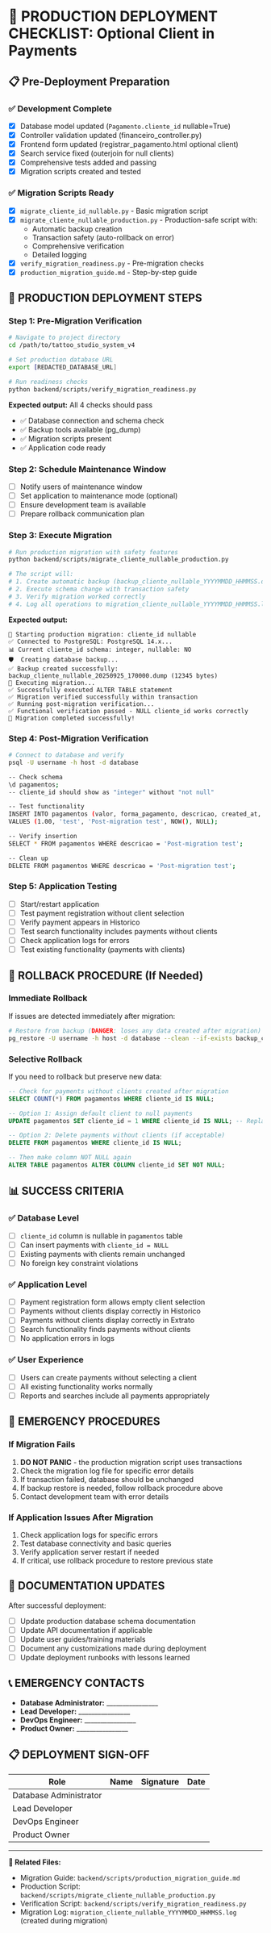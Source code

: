 # 🚀 PRODUCTION DEPLOYMENT CHECKLIST: Optional Client in Payments

## 📋 Pre-Deployment Preparation

### ✅ Development Complete
- [x] Database model updated (`Pagamento.cliente_id` nullable=True)  
- [x] Controller validation updated (financeiro_controller.py)
- [x] Frontend form updated (registrar_pagamento.html optional client)
- [x] Search service fixed (outerjoin for null clients)
- [x] Comprehensive tests added and passing
- [x] Migration scripts created and tested

### ✅ Migration Scripts Ready
- [x] `migrate_cliente_id_nullable.py` - Basic migration script
- [x] `migrate_cliente_nullable_production.py` - Production-safe script with:
  - Automatic backup creation
  - Transaction safety (auto-rollback on error)
  - Comprehensive verification
  - Detailed logging
- [x] `verify_migration_readiness.py` - Pre-migration checks
- [x] `production_migration_guide.md` - Step-by-step guide

## 🎯 PRODUCTION DEPLOYMENT STEPS

### Step 1: Pre-Migration Verification
```bash
# Navigate to project directory
cd /path/to/tattoo_studio_system_v4

# Set production database URL
export [REDACTED_DATABASE_URL]

# Run readiness checks
python backend/scripts/verify_migration_readiness.py
```

**Expected output:** All 4 checks should pass
- ✅ Database connection and schema check
- ✅ Backup tools available (pg_dump)  
- ✅ Migration scripts present
- ✅ Application code ready

### Step 2: Schedule Maintenance Window
- [ ] Notify users of maintenance window
- [ ] Set application to maintenance mode (optional)
- [ ] Ensure development team is available
- [ ] Prepare rollback communication plan

### Step 3: Execute Migration
```bash
# Run production migration with safety features
python backend/scripts/migrate_cliente_nullable_production.py

# The script will:
# 1. Create automatic backup (backup_cliente_nullable_YYYYMMDD_HHMMSS.dump)
# 2. Execute schema change with transaction safety
# 3. Verify migration worked correctly
# 4. Log all operations to migration_cliente_nullable_YYYYMMDD_HHMMSS.log
```

**Expected output:** 
```
🚀 Starting production migration: cliente_id nullable
✅ Connected to PostgreSQL: PostgreSQL 14.x...
📊 Current cliente_id schema: integer, nullable: NO
🛡️  Creating database backup...
✅ Backup created successfully: backup_cliente_nullable_20250925_170000.dump (12345 bytes)
🔧 Executing migration...
✅ Successfully executed ALTER TABLE statement  
✅ Migration verified successfully within transaction
✅ Running post-migration verification...
✅ Functional verification passed - NULL cliente_id works correctly
🎉 Migration completed successfully!
```

### Step 4: Post-Migration Verification
```bash
# Connect to database and verify
psql -U username -h host -d database

-- Check schema
\d pagamentos;
-- cliente_id should show as "integer" without "not null"

-- Test functionality  
INSERT INTO pagamentos (valor, forma_pagamento, descricao, created_at, cliente_id)
VALUES (1.00, 'test', 'Post-migration test', NOW(), NULL);

-- Verify insertion
SELECT * FROM pagamentos WHERE descricao = 'Post-migration test';

-- Clean up
DELETE FROM pagamentos WHERE descricao = 'Post-migration test';
```

### Step 5: Application Testing
- [ ] Start/restart application
- [ ] Test payment registration without client selection
- [ ] Verify payment appears in Historico
- [ ] Test search functionality includes payments without clients
- [ ] Check application logs for errors
- [ ] Test existing functionality (payments with clients)

## 🔄 ROLLBACK PROCEDURE (If Needed)

### Immediate Rollback
If issues are detected immediately after migration:

```bash
# Restore from backup (DANGER: loses any data created after migration)
pg_restore -U username -h host -d database --clean --if-exists backup_cliente_nullable_YYYYMMDD_HHMMSS.dump
```

### Selective Rollback
If you need to rollback but preserve new data:

```sql
-- Check for payments without clients created after migration
SELECT COUNT(*) FROM pagamentos WHERE cliente_id IS NULL;

-- Option 1: Assign default client to null payments
UPDATE pagamentos SET cliente_id = 1 WHERE cliente_id IS NULL; -- Replace 1 with actual default client ID

-- Option 2: Delete payments without clients (if acceptable)  
DELETE FROM pagamentos WHERE cliente_id IS NULL;

-- Then make column NOT NULL again
ALTER TABLE pagamentos ALTER COLUMN cliente_id SET NOT NULL;
```

## 📊 SUCCESS CRITERIA

### ✅ Database Level
- [ ] `cliente_id` column is nullable in `pagamentos` table
- [ ] Can insert payments with `cliente_id = NULL` 
- [ ] Existing payments with clients remain unchanged
- [ ] No foreign key constraint violations

### ✅ Application Level  
- [ ] Payment registration form allows empty client selection
- [ ] Payments without clients display correctly in Historico
- [ ] Payments without clients display correctly in Extrato  
- [ ] Search functionality finds payments without clients
- [ ] No application errors in logs

### ✅ User Experience
- [ ] Users can create payments without selecting a client
- [ ] All existing functionality works normally
- [ ] Reports and searches include all payments appropriately

## 🚨 EMERGENCY PROCEDURES

### If Migration Fails
1. **DO NOT PANIC** - the production migration script uses transactions
2. Check the migration log file for specific error details
3. If transaction failed, database should be unchanged
4. If backup restore is needed, follow rollback procedure above
5. Contact development team with error details

### If Application Issues After Migration
1. Check application logs for specific errors
2. Test database connectivity and basic queries
3. Verify application server restart if needed
4. If critical, use rollback procedure to restore previous state

## 📝 DOCUMENTATION UPDATES

After successful deployment:
- [ ] Update production database schema documentation
- [ ] Update API documentation if applicable
- [ ] Update user guides/training materials
- [ ] Document any customizations made during deployment
- [ ] Update deployment runbooks with lessons learned

## 📞 EMERGENCY CONTACTS

- **Database Administrator:** ________________
- **Lead Developer:** ________________  
- **DevOps Engineer:** ________________
- **Product Owner:** ________________

## 📋 DEPLOYMENT SIGN-OFF

| Role | Name | Signature | Date |
|------|------|-----------|------|
| Database Administrator | | | |
| Lead Developer | | | |
| DevOps Engineer | | | |
| Product Owner | | | |

---

**🔗 Related Files:**
- Migration Guide: `backend/scripts/production_migration_guide.md`
- Production Script: `backend/scripts/migrate_cliente_nullable_production.py`
- Verification Script: `backend/scripts/verify_migration_readiness.py`
- Migration Log: `migration_cliente_nullable_YYYYMMDD_HHMMSS.log` (created during migration)